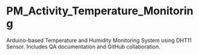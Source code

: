 # PM_Activity_Temperature_Monitoring
Arduino-based Temperature and Humidity Monitoring System using DHT11 Sensor. Includes QA documentation and GitHub collaboration.
